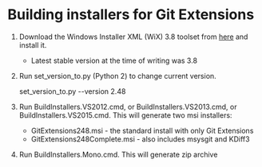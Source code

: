 Building installers for Git Extensions
======================================

1. Download the Windows Installer XML (WiX) 3.8 toolset from
   [here](http://wix.codeplex.com/releases/) and install it.
    * Latest stable version at the time of writing was 3.8

2. Run set_version_to.py (Python 2) to change current version.

    set_version_to.py --version 2.48
 

3. Run BuildInstallers.VS2012.cmd, or BuildInstallers.VS2013.cmd, or BuildInstallers.VS2015.cmd. This will generate two msi installers:   
    * GitExtensions248.msi - the standard install with only Git Extensions
    * GitExtensions248Complete.msi - also includes msysgit and KDiff3

4. Run BuildInstallers.Mono.cmd. This will generate zip archive
